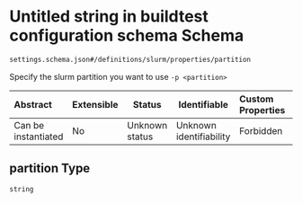 # Untitled string in buildtest configuration schema Schema

```txt
settings.schema.json#/definitions/slurm/properties/partition
```

Specify the slurm partition you want to use `-p <partition>`


| Abstract            | Extensible | Status         | Identifiable            | Custom Properties | Additional Properties | Access Restrictions | Defined In                                                                   |
| :------------------ | ---------- | -------------- | ----------------------- | :---------------- | --------------------- | ------------------- | ---------------------------------------------------------------------------- |
| Can be instantiated | No         | Unknown status | Unknown identifiability | Forbidden         | Allowed               | none                | [settings.schema.json\*](../out/settings.schema.json "open original schema") |

## partition Type

`string`
